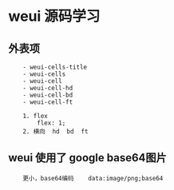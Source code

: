 #   weui 源码学习

##  外表项
        - weui-cells-title
        - weui-cells
        - weui-cell
        - weui-cell-hd
        - weui-cell-bd
        - weui-cell-ft
    
        1. flex
            flex: 1;
        2. 横向  hd  bd  ft

##  weui 使用了 google base64图片
        更小，base64编码    data:image/png;base64

